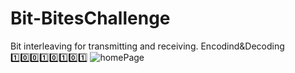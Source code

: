 # Bit-BitesChallenge
Bit interleaving for transmitting and receiving. Encodind&amp;Decoding 1️⃣0️⃣0️⃣1️⃣0️⃣1️⃣0️⃣1️⃣ 
![homePage](./README.jpg)

